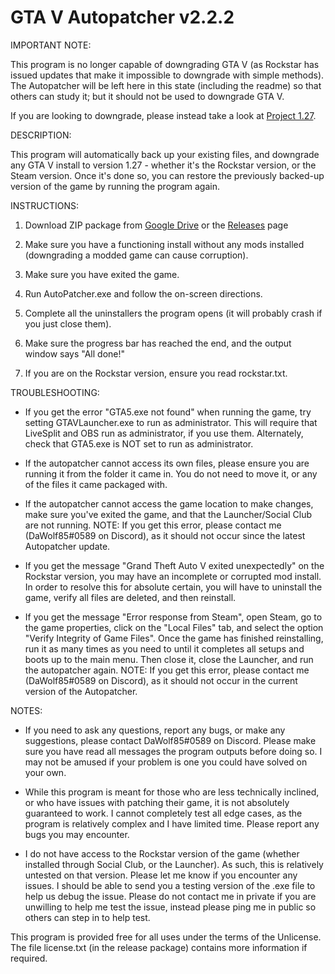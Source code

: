 # GTA V Autopatcher v2.2.2


IMPORTANT NOTE:

This program is no longer capable of downgrading GTA V (as Rockstar has issued updates that make it impossible to downgrade with simple methods). The Autopatcher will be left here in this state (including the readme) so that others can study it; but it should not be used to downgrade GTA V.

If you are looking to downgrade, please instead take a look at [Project 1.27](https://github.com/TwosHusbandS/Project-127).


DESCRIPTION:

This program will automatically back up your existing files, and downgrade any GTA V install to version 1.27 - whether it's the Rockstar version, or the Steam version. Once it's done so, you can restore the previously backed-up version of the game by running the program again.


INSTRUCTIONS:

1. Download ZIP package from [Google Drive](https://drive.google.com/open?id=13BanLSa7552Gj_qt22ShnogXcewPblk-) or the [Releases](https://github.com/DaWolf85/GTAVAutoPatcher/releases) page

2. Make sure you have a functioning install without any mods installed (downgrading a modded game can cause corruption).

3. Make sure you have exited the game.

4. Run AutoPatcher.exe and follow the on-screen directions.

5. Complete all the uninstallers the program opens (it will probably crash if you just close them).

6. Make sure the progress bar has reached the end, and the output window says "All done!"

7. If you are on the Rockstar version, ensure you read rockstar.txt.


TROUBLESHOOTING:

- If you get the error "GTA5.exe not found" when running the game, try setting GTAVLauncher.exe to run as administrator. This will require that LiveSplit and OBS run as administrator, if you use them. Alternately, check that GTA5.exe is NOT set to run as administrator.

- If the autopatcher cannot access its own files, please ensure you are running it from the folder it came in. You do not need to move it, or any of the files it came packaged with.

- If the autopatcher cannot access the game location to make changes, make sure you've exited the game, and that the Launcher/Social Club are not running. NOTE: If you get this error, please contact me (DaWolf85#0589 on Discord), as it should not occur since the latest Autopatcher update.

- If you get the message "Grand Theft Auto V exited unexpectedly" on the Rockstar version, you may have an incomplete or corrupted mod install. In order to resolve this for absolute certain, you will have to uninstall the game, verify all files are deleted, and then reinstall.

- If you get the message "Error response from Steam", open Steam, go to the game properties, click on the "Local Files" tab, and select the option "Verify Integrity of Game Files". Once the game has finished reinstalling, run it as many times as you need to until it completes all setups and boots up to the main menu. Then close it, close the Launcher, and run the autopatcher again. NOTE: If you get this error, please contact me (DaWolf85#0589 on Discord), as it should not occur in the current version of the Autopatcher.


NOTES:

- If you need to ask any questions, report any bugs, or make any suggestions, please contact DaWolf85#0589 on Discord. Please make sure you have read all messages the program outputs before doing so. I may not be amused if your problem is one you could have solved on your own.

- While this program is meant for those who are less technically inclined, or who have issues with patching their game, it is not absolutely guaranteed to work. I cannot completely test all edge cases, as the program is relatively complex and I have limited time. Please report any bugs you may encounter.

- I do not have access to the Rockstar version of the game (whether installed through Social Club, or the Launcher). As such, this is relatively untested on that version. Please let me know if you encounter any issues. I should be able to send you a testing version of the .exe file to help us debug the issue. Please do not contact me in private if you are unwilling to help me test the issue, instead please ping me in public so others can step in to help test.



This program is provided free for all uses under the terms of the Unlicense. The file license.txt (in the release package) contains more information if required.
